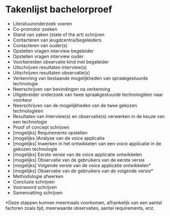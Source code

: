 # Takenlijst bachelorproef
* Literatuuronderzoek voeren
* Co-promotor zoeken
* Stand van zaken (state of the art) schrijven
* Contacteren van jeugdcentra/begeleiders
* Contacteren van ouder(s)
* Opstellen vragen interview begeleider
* Opstellen vragen interview ouder
* Voorbereiden observatie kind met begeleider
* Uitschrijven resultaten interview(s)
* Uitschrijven resultaten observatie(s)
* Verkenning van bestaande mogelijkheden van spraakgestuurde technologie
* Neerschrijven van bevindingen na verkenning
* Uitgebreider onderzoek van twee spraakgestuurde technologiëen naar voorkeur
* Neerschrijven van de mogelijkheden van de twee gekozen technologiëen
* Resultaten van interview(s) en observatie(s) verwerken in de keuze van een technologie
* Proof of concept schrijven
* [mogelijks] Requirements opstellen
* [mogelijks ]Analyse van de voice applicatie
* [mogelijks] Inwerken in het ontwikkelen van een voice applicatie in de gekozen technologie
* [mogelijks] Eerste versie van de voice applicatie ontwikkelen
* [mogelijks] Observatie van de gebruikers van de eerste versie
* [mogelijks] Volgende versie van de voice applicatie ontwikkelen\*
* [mogelijks] Observatie van de gebruikers van de volgende versie\*
* Methodologie afwerken
* Conclusie schrijven
* Voorwoord schrijven
* Samenvatting schrijven

\*Deze stappen kunnen meermaals voorkomen, afhankelijk van een aantal factoren zoals tijd, meerwaarde observaties, aantal requirements, enz.
